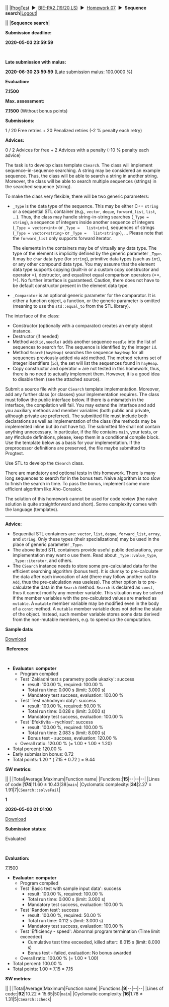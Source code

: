 ||
|[ProgTest](https://progtest.fit.cvut.cz/index.php?X=Main)  ►  [BIE-PA2 (19/20 LS)](https://progtest.fit.cvut.cz/index.php?X=Course&Cou=293)  ►  [Homework 07](https://progtest.fit.cvut.cz/index.php?X=TaskGrp&Cou=293&Tgr=1854)  ►  **Sequence search**|[Logout](https://progtest.fit.cvut.cz/index.php?X=Logout)|

||
|**Sequence search**|

**Submission deadline:**

**2020-05-03 23:59:59**

 

**Late submission with malus:**

**2020-06-30 23:59:59** (Late submission malus: 100.0000 %)

**Evaluation:**

**7.1500**

**Max. assessment:**

**7.1500** (Without bonus points)

**Submissions:**

1 / 20 Free retries + 20 Penalized retries (-2 % penalty each retry)

**Advices:**

0 / 2 Advices for free + 2 Advices with a penalty (-10 % penalty each advice)

The task is to develop class template `CSearch`. The class will implement sequence-in-sequence searching. A string may be considered an example sequence. Thus, the class will be able to search a string in another string. Moreover, the class will be able to search multiple sequences (strings) in the searched sequence (string).

To make the class very flexible, there will be two generic parameters:

-   `_Type` is the data type of the sequence. This may be either C++ `string` or a sequential STL container (e.g., `vector`, `deque`, `forward_list`, `list`, ...). Thus, the class may handle string-in-string searches (`_Type = string`), a sequence of integers inside another sequence of integers (`_Type = vector<int>` or `_Type =   list<int>`), sequences of strings (`_Type = vector<string>` or `_Type =   list<string>`), ... Please note that the `forward_list` only supports forward iterator.

    The elements in the containers may be of virtually any data type. The type of the element is implicitly defined by the generic parameter `_Type`. It may be `char` data type (for `string`), primitive data types (such as `int`), or any other compound data type. You may assume that the element data type supports copying (built-in or a custom copy constructor and operator =), destructor, and equal/not equal comparison operators (==, !=). No further interface is guaranteed. Caution, there does not have to be default constructor present in the element data type.

-   `_Comparator` is an optional generic parameter for the comparator. It is either a function object, a function, or the generic parameter is omitted (meaning to use the `std::equal_to` from the STL library).

The interface of the class:

-   Constructor (optionally with a comparator) creates an empty object instance.
-   Destructor (if needed)
-   Method `Add(id,needle)` adds another sequence `needle` into the list of sequences to search for. The sequence is identified by the integer `id`.
-   Method `Search(hayHeap)` searches the sequence `hayHeap` for all sequences previously added via `Add` method. The method returns set of integer identifiers (`id`), the set will list the sequences found in `hayHeap`.
-   Copy constructor and operator = are not tested in this homework, thus, there is no need to actually implement them. However, it is a good idea to disable them (see the attached source).

Submit a source file with your `CSearch` template implementation. Moreover, add any further class (or classes) your implementation requires. The class must follow the public interface below. If there is a mismatch in the interface, the compilation will fail. You may extend the interface and add you auxiliary methods and member variables (both public and private, although private are preferred). The submitted file must include both declarations as well as implementation of the class (the methods may be implemented inline but do not have to). The submitted file shall not contain anything unnecessary. In particular, if the file contains `main`, your tests, or any \#include definitions, please, keep them in a conditional compile block. Use the template below as a basis for your implementation. If the preprocessor definitions are preserved, the file maybe submitted to Progtest.

Use STL to develop the `CSearch` class.

There are mandatory and optional tests in this homework. There is many long sequences to search for in the bonus test. Naive algorithm is too slow to finish the search in time. To pass the bonus, implement some more efficient algorithm like Aho-Corasick.

The solution of this homework cannot be used for code review (the naive solution is quite straightforward and short). Some complexity comes with the language (templates).

* * * * *

**Advice:**

-   Sequential STL containers are: `vector`, `list`, `deque`, `forward_list`, `array`, and `string`. Only these types (their specializations) may be used in the place of generic parameter `_Type`.
-   The above listed STL containers provide useful public declarations, your implementation may want o use them. Read about `_Type::value_type`, `_Type::iterator`, and others.
-   The `CSearch` instance needs to store some pre-calculated data for the efficient searching algorithm (bonus test). It is clumsy to pre-calculate the data after each invocation of `Add` (there may follow another call to `Add`, thus the pre-calculation was useless). The other option is to pre-calculate the data in the `Search` method. `Search` is declared as `const`, thus it cannot modify any member variable. This situation may be solved if the member variables with the pre-calculated values are marked as `mutable`. A `mutable` member variable may be modified even in the body of a `const` method. A `mutable` member variable does not define the state of the object. Instead, such member variable stores some data derived from the non-mutable members, e.g. to speed up the computation.

**Sample data:**

[Download](https://progtest.fit.cvut.cz/index.php?X=TaskS&Cou=293&Tgr=1854&Tsk=929)

 **Reference**

 

-   **Evaluator: computer**
    -   Program compiled
    -   Test 'Zakladni test s parametry podle ukazky': success
        -   result: 100.00 %, required: 100.00 %
        -   Total run time: 0.000 s (limit: 3.000 s)
        -   Mandatory test success, evaluation: 100.00 %
    -   Test 'Test nahodnymi daty': success
        -   result: 100.00 %, required: 50.00 %
        -   Total run time: 0.028 s (limit: 3.000 s)
        -   Mandatory test success, evaluation: 100.00 %
    -   Test 'Efektivita - rychlost': success
        -   result: 100.00 %, required: 100.00 %
        -   Total run time: 2.083 s (limit: 8.000 s)
        -   Bonus test - success, evaluation: 120.00 %
    -   Overall ratio: 120.00 % (= 1.00 \* 1.00 \* 1.20)
-   Total percent: 120.00 %
-   Early submission bonus: 0.72
-   Total points: 1.20 \* ( 7.15 + 0.72 ) = 9.44

**SW metrics:**

||
| |Total|Average|Maximum|Function name|
|Functions:|**15**|--|--|--|
|Lines of code:|**174**|11.60 ± 10.43|38|`main`|
|Cyclomatic complexity:|**34**|2.27 ± 1.91|7|`CSearch::solveFail`|

**1**

**2020-05-02 01:01:00**

[Download](https://progtest.fit.cvut.cz/index.php?X=TaskD&Cou=293&Tgr=1854&Tsk=929&Sub=1165088)

**Submission status:**

Evaluated

 

**Evaluation:**

7.1500

-   **Evaluator: computer**
    -   Program compiled
    -   Test 'Basic test with sample input data': success
        -   result: 100.00 %, required: 100.00 %
        -   Total run time: 0.000 s (limit: 3.000 s)
        -   Mandatory test success, evaluation: 100.00 %
    -   Test 'Random test': success
        -   result: 100.00 %, required: 50.00 %
        -   Total run time: 0.112 s (limit: 3.000 s)
        -   Mandatory test success, evaluation: 100.00 %
    -   Test 'Efficiency - speed': Abnormal program termination (Time limit exceeded)
        -   Cumulative test time exceeded, killed after:: 8.015 s (limit: 8.000 s)
        -   Bonus test - failed, evaluation: No bonus awarded
    -   Overall ratio: 100.00 % (= 1.00 \* 1.00)
-   Total percent: 100.00 %
-   Total points: 1.00 \* 7.15 = 7.15

**SW metrics:**

||
| |Total|Average|Maximum|Function name|
|Functions:|**9**|--|--|--|
|Lines of code:|**92**|10.22 ± 15.65|50|`main`|
|Cyclomatic complexity:|**16**|1.78 ± 1.31|5|`CSearch::check`|


